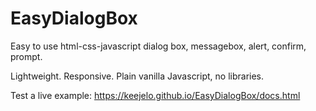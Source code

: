 # EasyDialogBox

Easy to use html-css-javascript dialog box, messagebox, alert, confirm, prompt.

Lightweight. Responsive. Plain vanilla Javascript, no libraries.

Test a live example: https://keejelo.github.io/EasyDialogBox/docs.html

